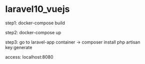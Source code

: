 # laravel10_vuejs

step1: docker-compose build

step2: docker-compose up

step3: go to laravel-app container -> composer install
                                      php artisan key:generate


access: localhost:8080
